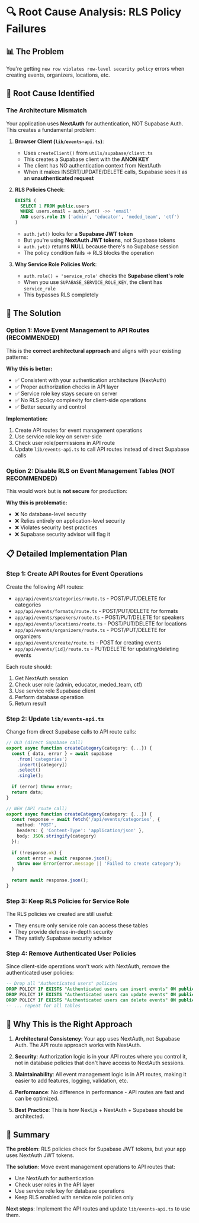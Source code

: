 # 🔍 Root Cause Analysis: RLS Policy Failures

## 📊 The Problem

You're getting `new row violates row-level security policy` errors when creating events, organizers, locations, etc.

## 🎯 Root Cause Identified

### **The Architecture Mismatch**

Your application uses **NextAuth** for authentication, NOT Supabase Auth. This creates a fundamental problem:

1. **Browser Client (`lib/events-api.ts`)**:
   - Uses `createClient()` from `utils/supabase/client.ts`
   - This creates a Supabase client with the **ANON KEY**
   - The client has NO authentication context from NextAuth
   - When it makes INSERT/UPDATE/DELETE calls, Supabase sees it as an **unauthenticated request**

2. **RLS Policies Check**:
   ```sql
   EXISTS (
     SELECT 1 FROM public.users
     WHERE users.email = auth.jwt() ->> 'email'
     AND users.role IN ('admin', 'educator', 'meded_team', 'ctf')
   )
   ```
   - `auth.jwt()` looks for a **Supabase JWT token**
   - But you're using **NextAuth JWT tokens**, not Supabase tokens
   - `auth.jwt()` returns **NULL** because there's no Supabase session
   - The policy condition fails → RLS blocks the operation

3. **Why Service Role Policies Work**:
   - `auth.role() = 'service_role'` checks the **Supabase client's role**
   - When you use `SUPABASE_SERVICE_ROLE_KEY`, the client has `service_role`
   - This bypasses RLS completely

## 🔧 The Solution

### **Option 1: Move Event Management to API Routes (RECOMMENDED)**

This is the **correct architectural approach** and aligns with your existing patterns:

**Why this is better:**
- ✅ Consistent with your authentication architecture (NextAuth)
- ✅ Proper authorization checks in API layer
- ✅ Service role key stays secure on server
- ✅ No RLS policy complexity for client-side operations
- ✅ Better security and control

**Implementation:**
1. Create API routes for event management operations
2. Use service role key on server-side
3. Check user role/permissions in API route
4. Update `lib/events-api.ts` to call API routes instead of direct Supabase calls

### **Option 2: Disable RLS on Event Management Tables (NOT RECOMMENDED)**

This would work but is **not secure** for production:

**Why this is problematic:**
- ❌ No database-level security
- ❌ Relies entirely on application-level security
- ❌ Violates security best practices
- ❌ Supabase security advisor will flag it

## 📋 Detailed Implementation Plan

### **Step 1: Create API Routes for Event Operations**

Create the following API routes:
- `app/api/events/categories/route.ts` - POST/PUT/DELETE for categories
- `app/api/events/formats/route.ts` - POST/PUT/DELETE for formats
- `app/api/events/speakers/route.ts` - POST/PUT/DELETE for speakers
- `app/api/events/locations/route.ts` - POST/PUT/DELETE for locations
- `app/api/events/organizers/route.ts` - POST/PUT/DELETE for organizers
- `app/api/events/create/route.ts` - POST for creating events
- `app/api/events/[id]/route.ts` - PUT/DELETE for updating/deleting events

Each route should:
1. Get NextAuth session
2. Check user role (admin, educator, meded_team, ctf)
3. Use service role Supabase client
4. Perform database operation
5. Return result

### **Step 2: Update `lib/events-api.ts`**

Change from direct Supabase calls to API route calls:

```typescript
// OLD (direct Supabase call)
export async function createCategory(category: {...}) {
  const { data, error } = await supabase
    .from('categories')
    .insert([category])
    .select()
    .single();
  
  if (error) throw error;
  return data;
}

// NEW (API route call)
export async function createCategory(category: {...}) {
  const response = await fetch('/api/events/categories', {
    method: 'POST',
    headers: { 'Content-Type': 'application/json' },
    body: JSON.stringify(category)
  });
  
  if (!response.ok) {
    const error = await response.json();
    throw new Error(error.message || 'Failed to create category');
  }
  
  return await response.json();
}
```

### **Step 3: Keep RLS Policies for Service Role**

The RLS policies we created are still useful:
- They ensure only service role can access these tables
- They provide defense-in-depth security
- They satisfy Supabase security advisor

### **Step 4: Remove Authenticated User Policies**

Since client-side operations won't work with NextAuth, remove the authenticated user policies:

```sql
-- Drop all "Authenticated users" policies
DROP POLICY IF EXISTS "Authenticated users can insert events" ON public.events;
DROP POLICY IF EXISTS "Authenticated users can update events" ON public.events;
DROP POLICY IF EXISTS "Authenticated users can delete events" ON public.events;
-- ... repeat for all tables
```

## 🎯 Why This is the Right Approach

1. **Architectural Consistency**: Your app uses NextAuth, not Supabase Auth. The API route approach works with NextAuth.

2. **Security**: Authorization logic is in your API routes where you control it, not in database policies that don't have access to NextAuth sessions.

3. **Maintainability**: All event management logic is in API routes, making it easier to add features, logging, validation, etc.

4. **Performance**: No difference in performance - API routes are fast and can be optimized.

5. **Best Practice**: This is how Next.js + NextAuth + Supabase should be architected.

## 📝 Summary

**The problem**: RLS policies check for Supabase JWT tokens, but your app uses NextAuth JWT tokens.

**The solution**: Move event management operations to API routes that:
- Use NextAuth for authentication
- Check user roles in the API layer
- Use service role key for database operations
- Keep RLS enabled with service role policies only

**Next steps**: Implement the API routes and update `lib/events-api.ts` to use them.





























